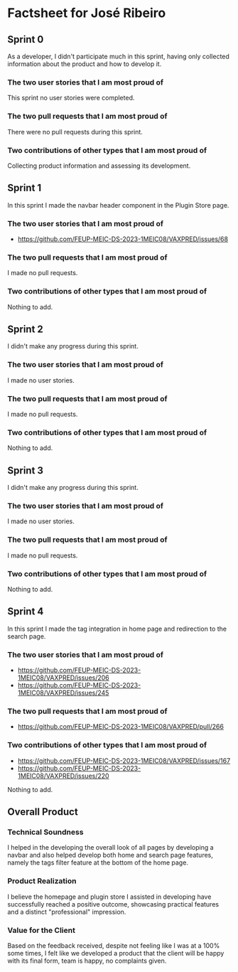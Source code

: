 # Factsheet for José Ribeiro

## Sprint 0

As a developer, I didn't participate much in this sprint, having only collected information about the product and how to develop it.

### The two user stories that I am most proud of

This sprint no user stories were completed.

### The two pull requests that I am most proud of

There were no pull requests during this sprint.

### Two contributions of other types that I am most proud of

Collecting product information and assessing its development.

## Sprint 1

In this sprint I made the navbar header component in the Plugin Store page.

### The two user stories that I am most proud of

- https://github.com/FEUP-MEIC-DS-2023-1MEIC08/VAXPRED/issues/68

### The two pull requests that I am most proud of

I made no pull requests.

### Two contributions of other types that I am most proud of

Nothing to add.

## Sprint 2

I didn't make any progress during this sprint.

### The two user stories that I am most proud of

I made no user stories.

### The two pull requests that I am most proud of

I made no pull requests.

### Two contributions of other types that I am most proud of

Nothing to add.


## Sprint 3

I didn't make any progress during this sprint.

### The two user stories that I am most proud of

I made no user stories.

### The two pull requests that I am most proud of

I made no pull requests.

### Two contributions of other types that I am most proud of

Nothing to add.


## Sprint 4

In this sprint I made the tag integration in home page and redirection to the search page.

### The two user stories that I am most proud of

- https://github.com/FEUP-MEIC-DS-2023-1MEIC08/VAXPRED/issues/206
- https://github.com/FEUP-MEIC-DS-2023-1MEIC08/VAXPRED/issues/245

### The two pull requests that I am most proud of

- https://github.com/FEUP-MEIC-DS-2023-1MEIC08/VAXPRED/pull/266

### Two contributions of other types that I am most proud of

- https://github.com/FEUP-MEIC-DS-2023-1MEIC08/VAXPRED/issues/167
- https://github.com/FEUP-MEIC-DS-2023-1MEIC08/VAXPRED/issues/220

Nothing to add.

## Overall Product


### Technical Soundness

I helped in the developing the overall look of all pages by developing a navbar and also helped develop both home and search page features, namely the tags filter feature at the bottom of the home page.

### Product Realization

I believe the homepage and plugin store I assisted in developing have successfully reached a positive outcome, showcasing practical features and a distinct "professional" impression.


### Value for the Client

Based on the feedback received, despite not feeling like I was at a 100% some times, I felt like we developed a product that the client will be happy with its final form, team is happy, no complaints given.
